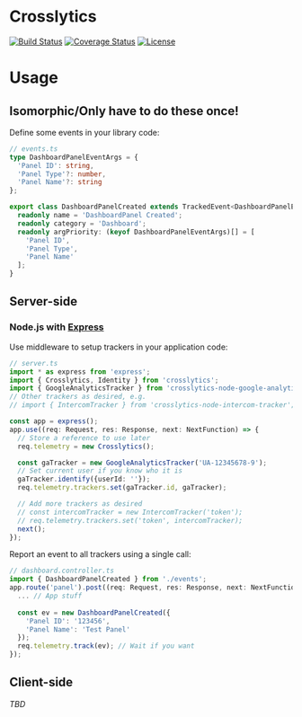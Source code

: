 # Crosslytics
[![Build Status](https://travis-ci.org/CrossLead/crosslytics.svg?branch=master)](https://travis-ci.org/CrossLead/crosslytics.svg?branch=master)
[![Coverage Status](https://coveralls.io/repos/github/CrossLead/crosslytics/badge.svg?branch=master)](https://coveralls.io/github/CrossLead/crosslytics?branch=master)
[![License](https://img.shields.io/badge/License-Apache%202.0-blue.svg)](https://opensource.org/licenses/Apache-2.0)

# Usage

## Isomorphic/Only have to do these once!
Define some events in your library code:
```ts
// events.ts
type DashboardPanelEventArgs = {
  'Panel ID': string,
  'Panel Type'?: number,
  'Panel Name'?: string
};

export class DashboardPanelCreated extends TrackedEvent<DashboardPanelEventArgs> {
  readonly name = 'DashboardPanel Created';
  readonly category = 'Dashboard';
  readonly argPriority: (keyof DashboardPanelEventArgs)[] = [
    'Panel ID',
    'Panel Type',
    'Panel Name'
  ];
}
```
## Server-side
### Node.js with [Express](https://expressjs.com/)

Use middleware to setup trackers in your application code:
```ts
// server.ts
import * as express from 'express';
import { Crosslytics, Identity } from 'crosslytics';
import { GoogleAnalyticsTracker } from 'crosslytics-node-google-analytics-tracker';
// Other trackers as desired, e.g.
// import { IntercomTracker } from 'crosslytics-node-intercom-tracker';

const app = express();
app.use((req: Request, res: Response, next: NextFunction) => {
  // Store a reference to use later
  req.telemetry = new Crosslytics();

  const gaTracker = new GoogleAnalyticsTracker('UA-12345678-9');
  // Set current user if you know who it is
  gaTracker.identify({userId: ''});
  req.telemetry.trackers.set(gaTracker.id, gaTracker);

  // Add more trackers as desired
  // const intercomTracker = new IntercomTracker('token');
  // req.telemetry.trackers.set('token', intercomTracker);
  next();
});
```

Report an event to all trackers using a single call:
```ts
// dashboard.controller.ts
import { DashboardPanelCreated } from './events';
app.route('panel').post((req: Request, res: Response, next: NextFunction) => {
  ... // App stuff
  
  const ev = new DashboardPanelCreated({
    'Panel ID': '123456',
    'Panel Name': 'Test Panel'
  });
  req.telemetry.track(ev); // Wait if you want
});
```

## Client-side
_TBD_